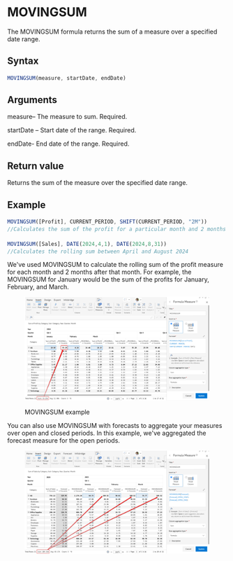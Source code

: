 # MOVINGSUM

The MOVINGSUM formula returns the sum of a measure over a specified date range.&#x20;

## Syntax

```javascript
MOVINGSUM(measure, startDate, endDate)
```

## Arguments

measure– The measure to sum. Required.

startDate – Start date of the range. Required.

endDate- End date of the range. Required.

## Return value

Returns the sum of the measure over the specified date range.

## Example

```javascript
MOVINGSUM([Profit], CURRENT_PERIOD, SHIFT(CURRENT_PERIOD, "2M"))
//Calculates the sum of the profit for a particular month and 2 months after it

MOVINGSUM([Sales], DATE(2024,4,1), DATE(2024,8,31))
//Calculates the rolling sum between April and August 2024 
```

We've used MOVINGSUM to calculate the rolling sum of the profit measure for each month and 2 months after that month. For example, the MOVINGSUM for January would be the sum of the profits for January, February, and March.

<figure><img src="../../.gitbook/assets/image (1) (1) (1) (1) (1) (1) (1) (1) (1) (1).png" alt=""><figcaption><p>MOVINGSUM example</p></figcaption></figure>

You can also use MOVINGSUM with forecasts to aggregate your measures over open and closed periods. In this example, we've aggregated the forecast measure for the open periods.

<figure><img src="../../.gitbook/assets/image (1) (1) (1) (1) (1) (1) (1) (1) (1) (1) (1).png" alt=""><figcaption></figcaption></figure>

